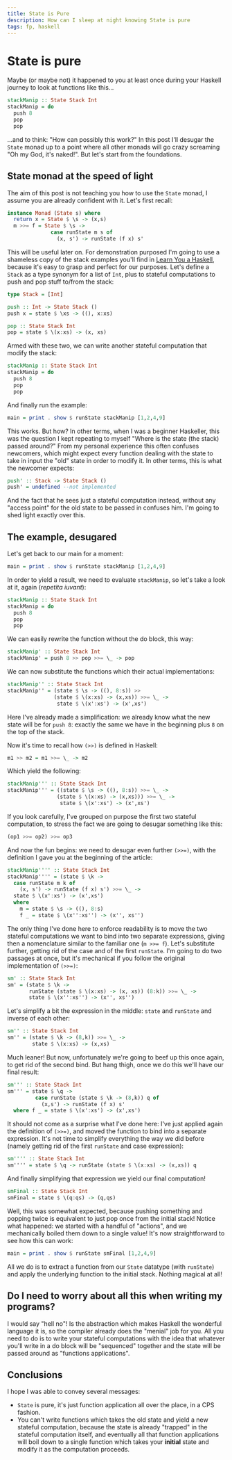 ```yaml
---
title: State is Pure
description: How can I sleep at night knowing State is pure
tags: fp, haskell
---
```


# State is pure
Maybe (or maybe not) it happened to you at least once during your Haskell
journey to look at functions like this...

``` haskell
stackManip :: State Stack Int
stackManip = do
  push 8
  pop
  pop
```

...and to think: "How can possibly this work?" In this post I'll desugar the `State`
monad up to a point where all other monads will go crazy screaming "Oh my God,
it's naked!". But let's start from the foundations.

## State monad at the speed of light
The aim of this post is not teaching you how to use the `State` monad, I assume
you are already confident with it. Let's first recall:

``` haskell
instance Monad (State s) where
  return x = State $ \s -> (x,s)
  m >>= f = State $ \s ->
              case runState m s of
                (x, s') -> runState (f x) s'
```

This will be useful later on. For demonstration purposed I'm going to use a
shameless copy of the stack examples you'll find in
[Learn You a Haskell](http://learnyouahaskell.com/for-a-few-monads-more),
because it's easy to grasp and perfect for our purposes. Let's define a `Stack`
as a type synonym for a list of `Int`, plus to stateful computations to push
and pop stuff to/from the stack:

``` haskell
type Stack = [Int]

push :: Int -> State Stack ()
push x = state $ \xs -> ((), x:xs)

pop :: State Stack Int
pop = state $ \(x:xs) -> (x, xs)
```

Armed with these two, we can write another stateful computation that modify
the stack:

``` haskell
stackManip :: State Stack Int
stackManip = do
  push 8
  pop
  pop
```

And finally run the example:

``` haskell
main = print . show $ runState stackManip [1,2,4,9]
```

This works. But how? In other terms, when I was a beginner Haskeller, this
was the question I kept repeating to myself "Where is the state (the stack) passed around?"
From my personal experience this often confuses newcomers, which might expect
every function dealing with the state to take in input the "old" state in order
to modify it. In other terms, this is what the newcomer expects:

``` haskell
push' :: Stack -> State Stack ()
push' = undefined --not implemented
```

And the fact that he sees just a stateful computation instead, without any
"access point" for the old state to be passed in confuses him. I'm going to 
shed light exactly over this.

## The example, desugared
Let's get back to our main for a moment:

``` haskell
main = print . show $ runState stackManip [1,2,4,9]
```

In order to yield a result, we need to evaluate `stackManip`, so let's take
a look at it, again (_repetita iuvant_):

``` haskell
stackManip :: State Stack Int
stackManip = do
  push 8
  pop
  pop
```

We can easily rewrite the function without the do block, this way:

``` haskell
stackManip' :: State Stack Int
stackManip' = push 8 >> pop >>= \_ -> pop
```

We can now substitute the functions which their actual implementations:

``` haskell
stackManip'' :: State Stack Int
stackManip'' = (state $ \s -> ((), 8:s)) >>
               (state $ \(x:xs) -> (x,xs)) >>= \_ ->
                state $ \(x':xs') -> (x',xs')
```

Here I've already made a simplification: we already know what the new state
will be for `push 8`: exactly the same we have in the beginning plus `8` on
the top of the stack.

Now it's time to recall how `(>>)` is defined in Haskell:

``` haskell
m1 >> m2 = m1 >>= \_ -> m2
```

Which yield the following:

``` haskell
stackManip''' :: State Stack Int
stackManip''' = ((state $ \s -> ((), 8:s)) >>= \_ ->
                (state $ \(x:xs) -> (x,xs))) >>= \_ ->
                 state $ \(x':xs') -> (x',xs')
``` 

If you look carefully, I've grouped on purpose the first two stateful
computation, to stress the fact we are going to desugar something like this:

``` haskell
(op1 >>= op2) >>= op3
```

And now the fun begins: we need to desugar even further `(>>=)`, with the
definition I gave you at the beginning of the article:

``` haskell
stackManip'''' :: State Stack Int
stackManip'''' = (state $ \k ->
  case runState m k of
    (x, s') -> runState (f x) s') >>= \_ ->
  state $ \(x':xs') -> (x',xs')
  where
    m = state $ \s -> ((), 8:s)
    f _ = state $ \(x'':xs'') -> (x'', xs'')
```

The only thing I've done here to enforce readability is to move the two
stateful computations we want to bind into two separate expressions, giving
then a nomenclature similar to the familiar one (``m >>= f``).
Let's substitute further, getting rid of the case and of the first `runState`.
I'm going to do two passages at once, but it's mechanical if you follow the
original implementation of `(>>=)`:

``` haskell
sm' :: State Stack Int
sm' = (state $ \k ->
       runState (state $ \(x:xs) -> (x, xs)) (8:k)) >>= \_ ->
       state $ \(x'':xs'') -> (x'', xs'')
```

Let's simplify a bit the expression in the middle: `state` and `runState`
and inverse of each other:

``` haskell
sm'' :: State Stack Int
sm'' = (state $ \k -> (8,k)) >>= \_ ->
        state $ \(x:xs) -> (x,xs)
```

Much leaner! But now, unfortunately we're going to beef up this once again,
to get rid of the second bind. But hang thigh, once we do this we'll have our
final result:

``` haskell
sm''' :: State Stack Int
sm''' = state $ \q ->
         case runState (state $ \k -> (8,k)) q of
           (x,s') -> runState (f x) s'
  where f _ = state $ \(x':xs') -> (x',xs')
```

It should not come as a surprise what I've done here: I've just applied again
the definition of ```(>>=)```, and moved the function to bind into a separate
expression. It's not time to simplify everything the way we did before (namely
getting rid of the first `runState` and case expression):

``` haskell
sm'''' :: State Stack Int
sm'''' = state $ \q -> runState (state $ \(x:xs) -> (x,xs)) q
```

And finally simplifying that expression we yield our final computation!

``` haskell
smFinal :: State Stack Int
smFinal = state $ \(q:qs) -> (q,qs)
```

Well, this was somewhat expected, because pushing something and popping twice
is equivalent to just pop once from the initial stack! Notice what happened:
we started with a handful of "actions", and we mechanically boiled them down
to a single value! It's now straightforward to see how this can work:

``` haskell
main = print . show $ runState smFinal [1,2,4,9]
```

All we do is to extract a function from our `State` datatype (with `runState`)
and apply the underlying function to the initial stack. Nothing magical at all!

## Do I need to worry about all this when writing my programs?
I would say "hell no"! Is the abstraction which makes Haskell the wonderful
language it is, so the compiler already does the "menial" job for you. All you
need to do is to write your stateful computations with the idea that whatever
you'll write in a do block will be "sequenced" together and the state will
be passed around as "functions applications".

## Conclusions
I hope I was able to convey several messages:

* `State` is pure, it's just function application all over the place, in a 
  CPS fashion.
* You can't write functions which takes the old state and yield a new stateful
  computation, because the state is already "trapped" in the stateful computation
  itself, and eventually all that function applications will boil down to a 
  single function which takes your **initial** state and modify it as the
  computation proceeds.
